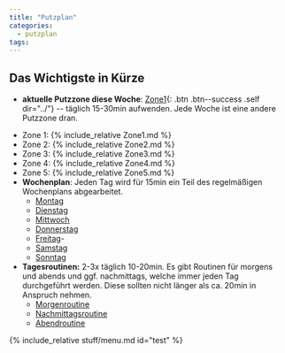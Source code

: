 ```yaml
---
title: "Putzplan"
categories:
  - putzplan
tags:
---
```


## Das Wichtigste in Kürze
* **aktuelle Putzzone diese Woche**: [Zone<span class="ppzone">1</span>](){: .btn .btn--success .self dir="../"} -- täglich 15-30min aufwenden. Jede Woche ist eine andere Putzzone dran.
<!--more-->
  * Zone 1: {%  include_relative Zone1.md %}
  * Zone 2: {%  include_relative Zone2.md %}
  * Zone 3: {%  include_relative Zone3.md %}
  * Zone 4: {%  include_relative Zone4.md %}
  * Zone 5: {%  include_relative Zone5.md %}
* **Wochenplan**: Jeden Tag wird für 15min ein Teil des regelmäßigen Wochenplans abgearbeitet.
	* [Montag](../Montag)
	* [Dienstag](../Dienstag)
	* [Mittwoch](../Mittwoch)
	* [Donnerstag](../Donnerstag)
	* [Freitag](../Freitag)- 
	* [Samstag](../Samstag)
	* [Sonntag](../Sonntag)
*   **Tagesroutinen:** 2-3x täglich 10-20min. Es gibt Routinen für morgens und abends und ggf. nachmittags, welche immer jeden Tag durchgeführt werden. Diese sollten nicht länger als ca. 20min in Anspruch nehmen.
    -   [Morgenroutine](../Morgenroutine)
    -   [Nachmittagsroutine](../Nachmittagsroutine)
    -   [Abendroutine](../Abendroutine)

<!--more-->
{%  include_relative stuff/menu.md id="test" %}



<!--stackedit_data:
eyJoaXN0b3J5IjpbLTkwMzM1NDQ1Niw4NDc0NjcwOThdfQ==
-->